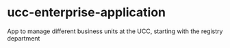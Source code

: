 # ucc-enterprise-application
App to manage different business units at the UCC, starting with the registry department
